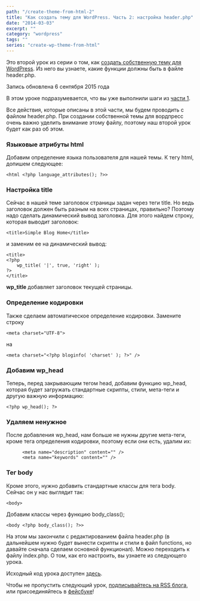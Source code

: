 ```yaml
---
path: "/create-theme-from-html-2"
title: "Как создать тему для WordPress. Часть 2: настройка header.php"
date: "2014-03-03"
excerpt: ""
category: "wordpress"
tags: ""
series: "create-wp-theme-from-html"
---
```


Это второй урок из серии о том, как [создать собственную тему для WordPress](http://oriolo.ru/series/create-wp-theme-from-html/). Из него вы узнаете, какие функции должны быть в файле header.php.

Запись обновлена 6 сентября 2015 года

В этом уроке подразумевается, что вы уже выполнили шаги из [части 1](http://oriolo.ru/vyorstka/create-theme-from-html-1/ "Создаем собственную тему для WordPress на основе HTML-шаблона. Часть 1").

Все действия, которые описаны в этой части, мы будем проводить с файлом header.php. При создании собственной темы для вордпресс очень важно уделить внимание этому файлу, поэтому наш второй урок будет как раз об этом.

### Языковые атрибуты html

Добавим определение языка пользователя для нашей темы. К тегу html, допишем следующее:

```
<html <?php language_attributes(); ?>>
```

### Настройка title

Сейчас в нашей теме заголовок страницы задан через теги title. Но ведь заголовок должен быть разным на всех страницах, правильно? Поэтому надо сделать динамический вывод заголовка. Для этого найдем строку, которая выводит заголовок:

```
<title>Simple Blog Home</title>
```

и заменим ее на динамический вывод:

```
<title>
<?php
	wp_title( '|', true, 'right' );
?>
</title>
```

**wp\_title** добавляет заголовок текущей страницы.

### Определение кодировки

Также сделаем автоматическое определение кодировки. Замените строку

```
<meta charset="UTF-8">
```

на

```
<meta charset="<?php bloginfo( 'charset' ); ?>" />
```

### Добавим wp\_head

Теперь, перед закрывающим тегом head, добавим функцию wp\_head, которая будет загружать стандартные скрипты, стили, мета-теги и другую важную информацию:

```
<?php wp_head(); ?>
```

### Удаляем ненужное

После добавления wp\_head, нам больше не нужны другие мета-теги, кроме тега определения кодировки, поэтому если они есть, удалим их:

```
      <meta name="description" content="" />
      <meta name="keywords" content="" />
```

### Тег body

Кроме этого, нужно добавить стандартные классы для тега body. Сейчас он у нас выглядит так:

```
<body>
```

Добавим классы через функцию body\_class();

```
<body <?php body_class(); ?>>
```

На этом мы закончили с редактированием файла header.php (в дальнейшем нужно будет вынести скрипты и стили в файл functions, но давайте сначала сделаем основной функционал). Можно переходить к файлу index.php. О том, как его настроить, вы узнаете из следующего урока.

Исходный код урока доступен [здесь](https://github.com/ierhyna/wp-theme-howto/archive/Step_2.zip).

Чтобы не пропустить следующий урок, [подписывайтесь на RSS блога](http://feeds.feedburner.com/oriolo_ru), или присоединяйтесь в [фейсбуке](https://www.facebook.com/oriolo.ru)!

